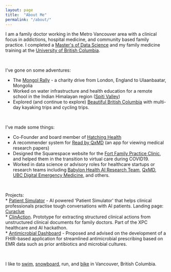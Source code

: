 ```yaml
---
layout: page
title:  "About Me"
permalink: "/about/"
---
```


I am a family doctor working in the Metro Vancouver area with a clinical focus in addictions, hospital medicine, and community based family practice. I completed a [Master's of Data Science](https://masterdatascience.science.ubc.ca/) and my family medicine training at the [University of British Columbia](http://mdprogram.med.ubc.ca/2016/10/11/md-student-daniel-raff-receives-the-2016-canadian-medical-hall-of-fame-award/).  


<br>


I've gone on some adventures:

* The [Mongol Rally](https://danielraff.com/travel/Mongol-Rally.html) - a charity drive from London, England to Ulaanbaatar, Mongolia  
* Worked on water infrastructure and health education for a remote school in the Indian Himalayan region ([Spiti Valley](https://en.wikipedia.org/wiki/Spiti_Valley))  
* Explored (and continue to explore) [Beautiful British Columbia](https://www.youtube.com/watch?v=dNFrZNjs2ng) with multi-day kayaking trips and cycling trips.  

<br>

I've made some things:

* Co-Founder and board member of [Hatching Health](http://www.hatchinghealth.com/)
* A recommender system for [Read by QxMD](https://qxmd.com/read-by-qxmd) (an app for viewing medical research papers)
* Designed the Squarespace website for the [Fort Family Practice Clinic](https://www.fortfamilypractice.ca/), and helped them in the transition to virtual care during COVID19.
* Worked in data science or advisory roles for healthcare startups or research teams including [Babylon Health AI Research Team](https://www.babylonhealth.com/ai), [QxMD](https://qxmd.com/read-by-qxmd), [UBC Digital Emergency Medicine](https://digem.med.ubc.ca/), and others.  
<br>

Projects:   
    * [Patient Simulator](https://lablab.ai/event/eleven-labs-ai-hackathon/we-put-ai-in-medical-education/patient-simulator) - AI powered 'Patient Simulator' that helps clinical professionals practise tough conversations with AI patients. Landing page: [Curaclue](https://www.curaclue.com/)  
    * [ClinAction](https://www.loom.com/share/7be8f33e90ca40fcac750b5c37fcda96). Prototype for extracting structured clinical actions from unstructured clinical documents for family doctors. Part of the XPC healthcare and AI hackathon.  
    * [Antimicrobial Dashboard](https://cic.ubc.ca/project/antimicrobial-dashboard/) - Proposed and advised on the development of a FHIR-based application for streamlined antimicrobial prescribing based on EMR data such as prior antibiotics and microbial cultures.  

<br>

I like to [swim](http://vancouver.ca/parks-recreation-culture/kitsilano-pool.aspx), [snowboard](https://www.whistlerblackcomb.com/), run, and [bike](https://www.rbcgranfondo.com/whistler/) in Vancouver, British Columbia.  
